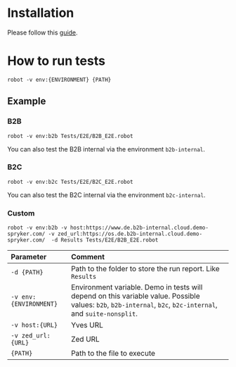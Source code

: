 # Installation

Please follow this [guide](https://spryker.atlassian.net/wiki/spaces/PS/pages/1488748622/Automation+-+Installation+instruction+and+Tools).

# How to run tests

`robot -v env:{ENVIRONMENT} {PATH}`

## Example

### B2B

`robot -v env:b2b Tests/E2E/B2B_E2E.robot`

You can also test the B2B internal via the environment `b2b-internal`.

### B2C

`robot -v env:b2c Tests/E2E/B2C_E2E.robot`

You can also test the B2C internal via the environment `b2c-internal`.

### Custom

`robot -v env:b2b -v host:https://www.de.b2b-internal.cloud.demo-spryker.com/ -v zed_url:https://os.de.b2b-internal.cloud.demo-spryker.com/  -d Results Tests/E2E/B2B_E2E.robot`

| Parameter | Comment |
|:--- |:--- |
| `-d {PATH}` | Path to the folder to store the run report. Like `Results` |
| `-v env:{ENVIRONMENT}` | Environment variable. Demo in tests will depend on this variable value. Possible values: `b2b`, `b2b-internal`, `b2c`, `b2c-internal`, and `suite-nonsplit`. |
| `-v host:{URL}` | Yves URL |
| `-v zed_url:{URL}` | Zed URL |
| `{PATH}` | Path to the file to execute |
